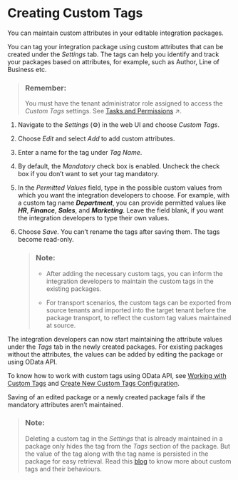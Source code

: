 <!-- loio71c04480f612458b90d9bbc7da6ccb63 -->

<link rel="stylesheet" type="text/css" href="../css/sap-icons.css"/>

# Creating Custom Tags

You can maintain custom attributes in your editable integration packages.

You can tag your integration package using custom attributes that can be created under the *Settings* tab. The tags can help you identify and track your packages based on attributes, for example, such as Author, Line of Business etc.

> ### Remember:  
> You must have the tenant administrator role assigned to access the *Custom Tags* settings. See [Tasks and Permissions](https://help.sap.com/viewer/368c481cd6954bdfa5d0435479fd4eaf/IAT/en-US/556d5575d4b0483e85d4f3251f21d0ec.html "") :arrow_upper_right:.

1.  Navigate to the *Settings* \(:gear:\) in the web UI and choose *Custom Tags*.

2.  Choose *Edit* and select *Add* to add custom attributes.

3.  Enter a name for the tag under *Tag Name*.

4.  By default, the *Mandatory* check box is enabled. Uncheck the check box if you don’t want to set your tag mandatory.

5.  In the *Permitted Values* field, type in the possible custom values from which you want the integration developers to choose. For example, with a custom tag name ***Department***, you can provide permitted values like ***HR***, ***Finance***, ***Sales***, and ***Marketing***. Leave the field blank, if you want the integration developers to type their own values.

6.  Choose *Save*. You can’t rename the tags after saving them. The tags become read-only.

    > ### Note:  
    > -   After adding the necessary custom tags, you can inform the integration developers to maintain the custom tags in the existing packages.
    > 
    > -   For transport scenarios, the custom tags can be exported from source tenants and imported into the target tenant before the package transport, to reflect the custom tag values maintained at source.


The integration developers can now start maintaining the attribute values under the *Tags* tab in the newly created packages. For existing packages without the attributes, the values can be added by editing the package or using OData API.

To know how to work with custom tags using OData API, see [Working with Custom Tags](get-custom-tags-defined-on-the-tenant-a947374.md) and [Create New Custom Tags Configuration](create-new-custom-tags-configuration-31e8308.md).

Saving of an edited package or a newly created package fails if the mandatory attributes aren’t maintained.

> ### Note:  
> Deleting a custom tag in the *Settings* that is already maintained in a package only hides the tag from the *Tags* section of the package. But the value of the tag along with the tag name is persisted in the package for easy retrieval. Read this [blog](https://blogs.sap.com/2020/05/11/sap-cloud-integration-custom-tags/) to know more about custom tags and their behaviours.

